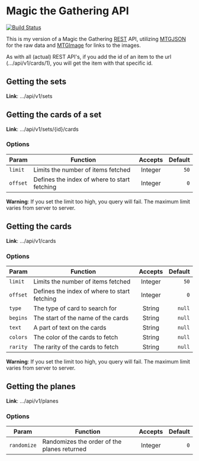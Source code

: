 # Magic the Gathering API #

[![Build Status](https://travis-ci.org/cmandersen/mtg-api.png?branch=development)](https://travis-ci.org/cmandersen/mtg-api)

This is my version of a Magic the Gathering [REST](http://en.wikipedia.org/wiki/REST) API, utilizing [MTGJSON](http://mtgjson.com/) for the raw data and [MTGImage](http://mtgimage.com/) for links to the images.

As with all (actual) REST API's, if you add the id of an item to the url (.../api/v1/cards/1), you will get the item with that specific id.


## Getting the sets ##

**Link**: .../api/v1/sets


## Getting the cards of a set ##

**Link**: .../api/v1/sets/{id}/cards

### Options ###

| Param    | Function                                      | Accepts    | Default   |
| -------- | --------------------------------------------- |:----------:| ---------:|
| `limit`  | Limits the number of items fetched            | Integer    |      `50` |
| `offset` | Defines the index of where to start fetching  | Integer    |       `0` |

**Warning**: If you set the limit too high, you query will fail. The maximum limit varies from server to server.


## Getting the cards ##

**Link**: .../api/v1/cards

### Options ###

| Param    | Function                                      | Accepts    | Default   |
| -------- | --------------------------------------------- |:----------:| ---------:|
| `limit`  | Limits the number of items fetched            | Integer    |      `50` |
| `offset` | Defines the index of where to start fetching  | Integer    |       `0` |
| `type`   | The type of card to search for                | String     |    `null` |
| `begins` | The start of the name of the cards            | String     |    `null` |
| `text`   | A part of text on the cards                   | String     |    `null` |
| `colors` | The color of the cards to fetch               | String     |    `null` |
| `rarity` | The rarity of the cards to fetch              | String     |    `null` |

**Warning**: If you set the limit too high, you query will fail. The maximum limit varies from server to server.


## Getting the planes ##

**Link**: .../api/v1/planes

### Options ###

| Param        | Function                                      | Accepts    | Default   |
| ------------ | --------------------------------------------- |:----------:| ---------:|
| `randomize`  | Randomizes the order of the planes returned   | Integer    |       `0` |
